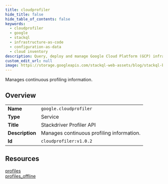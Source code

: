```yaml
---
title: cloudprofiler
hide_title: false
hide_table_of_contents: false
keywords:
  - cloudprofiler
  - google
  - stackql
  - infrastructure-as-code
  - configuration-as-data
  - cloud inventory
description: Query, deploy and manage Google Cloud Platform (GCP) infrastructure and resources using SQL
custom_edit_url: null
image: https://storage.googleapis.com/stackql-web-assets/blog/stackql-blog-post-featured-image.png
---
```

Manages continuous profiling information.  
    

## Overview
<table><tbody>
<tr><td><b>Name</b></td><td><code>google.cloudprofiler</code></td></tr>
<tr><td><b>Type</b></td><td>Service</td></tr>
<tr><td><b>Title</b></td><td>Stackdriver Profiler API</td></tr>
<tr><td><b>Description</b></td><td>Manages continuous profiling information.</td></tr>
<tr><td><b>Id</b></td><td><code>cloudprofiler:v1.0.2</code></td></tr>
</tbody></table>

## Resources
<div class="row">
<div class="providerDocColumn">
<a href="/providers/google/cloudprofiler/profiles/">profiles</a><br />
</div>
<div class="providerDocColumn">
<a href="/providers/google/cloudprofiler/profiles_offline/">profiles_offline</a><br />
</div>
</div>
